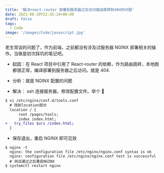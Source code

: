 ```yaml
---
title: '解决react-router 部署到服务器之后访问路由跳转到404的问题'
date: 2021-08-20T22:35:24+08:00
draft: false
tags:
  - Code
image: '/images/Code/javascript.jpg'
---
```


老生常谈的问题了，作为前端，之前都没有涉及过服务器 NGINX 部署相关的操作。当做是初次踩坑的笔记吧。

<!--more-->

- 起因：在 React 项目中引用了 React-router 的依赖，作为路由跳转，本地跑都很正常，编译部署到服务器之后访问。就是 404.

- 分析：就是 NGINX 配置的问题

- 解决： ssh 连接服务器，修改配置文件。举个 🌰

```diff
$ vi /etc/nginx/conf.d/tools.conf
  # 找到location部分
  location / {
      root /pages/tools;
      index index.html;
+   try_files $uri /index.html;
  }
```

- 保存退出，重启 NGINX 即可见效

```shell
$ nginx -t
  nginx: the configuration file /etc/nginx/nginx.conf syntax is ok
  nginx: configuration file /etc/nginx/nginx.conf test is successful
  # 测试通过之后重启NGINX
$ systemctl restart nginx
```
